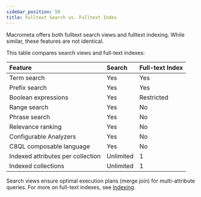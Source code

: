 ```yaml
---
sidebar_position: 50
title: Fulltext Search vs. Fulltext Index
---
```


Macrometa offers both fulltext search views and fulltext indexing. While similar, these features are not identical.

This table compares search views and full-text indexes:

| Feature                          | Search | Full-text Index |
|:---------------------------------|:-------|:----------------|
| Term search                      | Yes    | Yes            |
| Prefix search                    | Yes    | Yes            |
| Boolean expressions              | Yes    | Restricted     |
| Range search                     | Yes    | No             |
| Phrase search                    | Yes    | No             |
| Relevance ranking                | Yes    | No             |
| Configurable Analyzers           | Yes    | No             |
| C8QL composable language         | Yes    | No             |
| Indexed attributes per collection| Unlimited| 1             |
| Indexed collections              | Unlimited| 1             |

Search views ensure optimal execution plans (merge join) for multi-attribute queries. For more on full-text indexes, see [Indexing](../../../../database/collections/indexing/fulltext-indexes.md).
